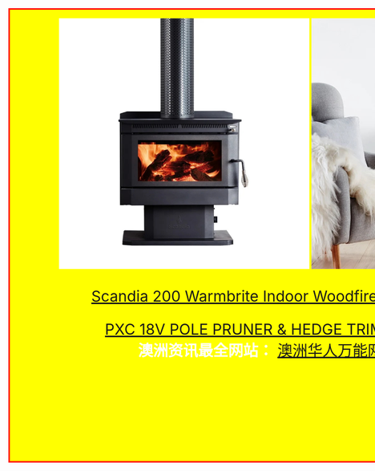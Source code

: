 <html>

<body>

<div id="mr-content">
<div class="mr-title">
</div>

<br>

<img src="scandia200.jpg" height="500" width="500" align="middle">
<img src="scandia200_1_.jpg" height="500" width="500" align="middle">


<div class="mr-scandia200">
<br>
<a href="https://www.bunnings.com.au/scandia-200-warmbrite-indoor-woodfire-heater_p3171489">Scandia 200 Warmbrite Indoor Woodfire Heater</a>
<br>

<a href="https://ozito.com.au/products/18v-pole-pruner-hedge-trimmer-kit-3-0ah/">PXC 18V POLE PRUNER & HEDGE TRIMMER</a>
<br>
<strong>澳洲资讯最全网站：</strong>
<a href="https://iwebsite128.github.io/preview1/">澳洲华人万能网</a>

</div>

<style>



#mr-content{
width:1200px;
height:900px;
background:yellow;
border:3px solid red;
text-align: center;
}

.mr-scandia200{
position: relative;
left:50px;
width:800px;
bottom:50px;
height:auto;
padding: auto;
background:;
color:white;
margin:50px;
font-size:30px;
}

</style>
